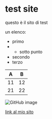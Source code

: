 # test site

questo è il sito di test

un elenco:
- primo
- - sotto punto
- secondo
- terzo

| A  | B  |
|---|---|
| 11  | 12  |
| 21  | 22  |

![GitHub image](https://steamuserimages-a.akamaihd.net/ugc/531756854837023059/7BA2237110DB39391D5948B8189F7DD9C3D25255/)

[link al mio sito](https://stefanocecere.com)
